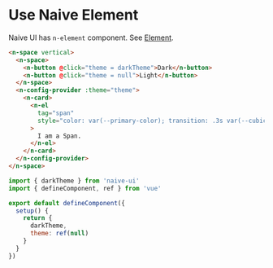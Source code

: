 # Use Naive Element

Naive UI has `n-element` component. See [Element](../components/element).

```html
<n-space vertical>
  <n-space>
    <n-button @click="theme = darkTheme">Dark</n-button>
    <n-button @click="theme = null">Light</n-button>
  </n-space>
  <n-config-provider :theme="theme">
    <n-card>
      <n-el
        tag="span"
        style="color: var(--primary-color); transition: .3s var(--cubic-bezier-ease-in-out);"
      >
        I am a Span.
      </n-el>
    </n-card>
  </n-config-provider>
</n-space>
```

```js
import { darkTheme } from 'naive-ui'
import { defineComponent, ref } from 'vue'

export default defineComponent({
  setup() {
    return {
      darkTheme,
      theme: ref(null)
    }
  }
})
```
